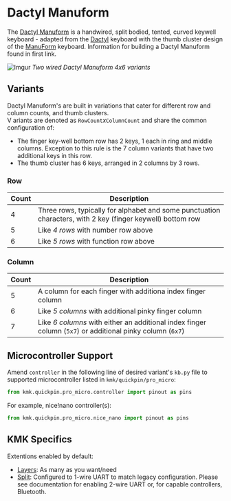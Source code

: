 # Dactyl Manuform

The [Dactyl Manuform](https://github.com/tshort/dactyl-keyboard) is a handwired, split bodied, tented, curved keywell keyboard - adapted from the [Dactyl](https://github.com/adereth/dactyl-keyboard) keyboard with the thumb cluster design of the [ManuForm](https://geekhack.org/index.php?topic=46015.0) keyboard. Information for building a Dactyl Manuform found in first link.

![Imgur](https://i.imgur.com/7y0Vbyd.jpg)
*Two wired Dactyl Manuform 4x6 variants*

## Variants

Dactyl Manuform's are built in variations that cater for different row and column counts, and thumb clusters.  
V ariants are denoted as `RowCount`*x*`ColumnCount` and share the common configuration of:
- The finger key-well bottom row has 2 keys, 1 each in ring and middle columns. Exception to this rule is the 7 column variants that have two additional keys in this row.
- The thumb cluster has 6 keys, arranged in 2 columns by 3 rows.

### Row
| Count | Description |
| --- | --- |
| 4 | Three rows, typically for alphabet and some punctuation characters, with 2 key (finger keywell) bottom row |
| 5 | Like *4 rows* with number row above |
| 6 | Like *5 rows* with function row above |

### Column
| Count | Description |
| --- | --- |
| 5 | A column for each finger with additiona index finger column |  
| 6 | Like *5 columns* with additional pinky finger column |
| 7 | Like *6 columns* with either an additional index finger column (`5x7`) or additional pinky column (`6x7`) |

## Microcontroller Support

Amend `controller` in the following line of desired variant's `kb.py` file to supported microcontroller listed in `kmk/quickpin/pro_micro`:

```python
from kmk.quickpin.pro_micro.controller import pinout as pins
```
For example, nice!nano controller(s): 
```python
from kmk.quickpin.pro_micro.nice_nano import pinout as pins
```

## KMK Specifics

Extentions enabled by default:  
- [Layers](/docs/en/layers.md): As many as you want/need
- [Split](/docs/en/split_keyboards.md): Configured to 1-wire UART to match legacy configuration. Please see documentation for enabling 2-wire UART or, for capable controllers, Bluetooth.
